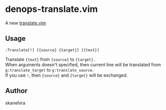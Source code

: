 # denops-translate.vim
A new [translate.vim](https://github.com/skanehira/translate.vim)

## Usage
```vim
:Translate[!] [{source} {target}] [{text}]
```

Translate `{text}` from `{source}` to `{target}.`  
When arguments doesn't specified, then current line will be translated from `g:translate_target` to `g:translate_source`.  
If you use `!`, then `{source}` and `{target}` will be exchanged.

## Author
skanehira

